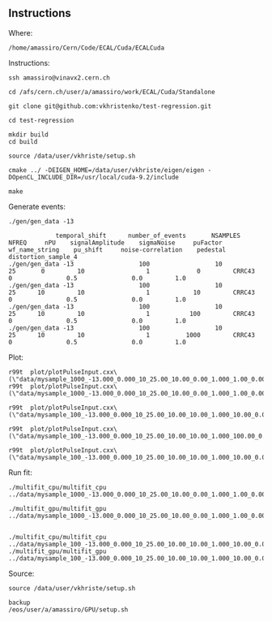 Instructions
----


Where:

    /home/amassiro/Cern/Code/ECAL/Cuda/ECALCuda
    
Instructions:

    ssh amassiro@vinavx2.cern.ch

    cd /afs/cern.ch/user/a/amassiro/work/ECAL/Cuda/Standalone
    
    git clone git@github.com:vkhristenko/test-regression.git
    
    cd test-regression
    
    mkdir build
    cd build

    source /data/user/vkhriste/setup.sh

    cmake ../ -DEIGEN_HOME=/data/user/vkhriste/eigen/eigen -DOpenCL_INCLUDE_DIR=/usr/local/cuda-9.2/include
    
    make
    
    
    
Generate events:

    ./gen/gen_data -13

                 temporal_shift      number_of_events       NSAMPLES       NFREQ     nPU    signalAmplitude    sigmaNoise     puFactor  wf_name_string    pu_shift     noise-correlation    pedestal  distortion_sample_4
    ./gen/gen_data -13                  100                  10               25       0         10                 1             0         CRRC43            0               0.5               0.0         1.0
    ./gen/gen_data -13                  100                  10               25      10         10                 1            10         CRRC43            0               0.5               0.0         1.0
    ./gen/gen_data -13                  100                  10               25      10         10                 1           100         CRRC43            0               0.5               0.0         1.0
    ./gen/gen_data -13                  100                  10               25      10         10                 1          1000         CRRC43            0               0.5               0.0         1.0
    

Plot:

    r99t  plot/plotPulseInput.cxx\(\"data/mysample_1000_-13.000_0.000_10_25.00_10.00_0.00_1.000_1.00_0.00_slew_1.00.root\"\)
    r99t  plot/plotPulseInput.cxx\(\"data/mysample_1000_-13.000_0.000_10_25.00_10.00_0.00_1.000_1.00_0.00_slew_1.00.root\",2\)

    r99t  plot/plotPulseInput.cxx\(\"data/mysample_100_-13.000_0.000_10_25.00_10.00_10.00_1.000_10.00_0.00_slew_1.00.root\",2\)

    r99t  plot/plotPulseInput.cxx\(\"data/mysample_100_-13.000_0.000_10_25.00_10.00_10.00_1.000_100.00_0.00_slew_1.00.root\",2\)
    
    r99t  plot/plotPulseInput.cxx\(\"data/mysample_100_-13.000_0.000_10_25.00_10.00_10.00_1.000_10.00_0.00_slew_1.00.root\",2\)

    
    
    
    
    
        
Run fit:

    ./multifit_cpu/multifit_cpu ../data/mysample_1000_-13.000_0.000_10_25.00_10.00_0.00_1.000_1.00_0.00_slew_1.00.root 
    
    ./multifit_gpu/multifit_gpu ../data/mysample_1000_-13.000_0.000_10_25.00_10.00_0.00_1.000_1.00_0.00_slew_1.00.root 
    
    
    ./multifit_cpu/multifit_cpu ../data/mysample_100_-13.000_0.000_10_25.00_10.00_10.00_1.000_10.00_0.00_slew_1.00.root
    ./multifit_gpu/multifit_gpu ../data/mysample_100_-13.000_0.000_10_25.00_10.00_10.00_1.000_10.00_0.00_slew_1.00.root
    
    
    
Source:

    source /data/user/vkhriste/setup.sh

    backup
    /eos/user/a/amassiro/GPU/setup.sh
    
    

